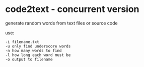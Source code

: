 
# code2text - concurrent  version
 generate random words from text files or source code

use:

    -i filename.txt
    -u only find underscore words
    -n how many words to find
    -l how long each word must be
    -o output to filename

